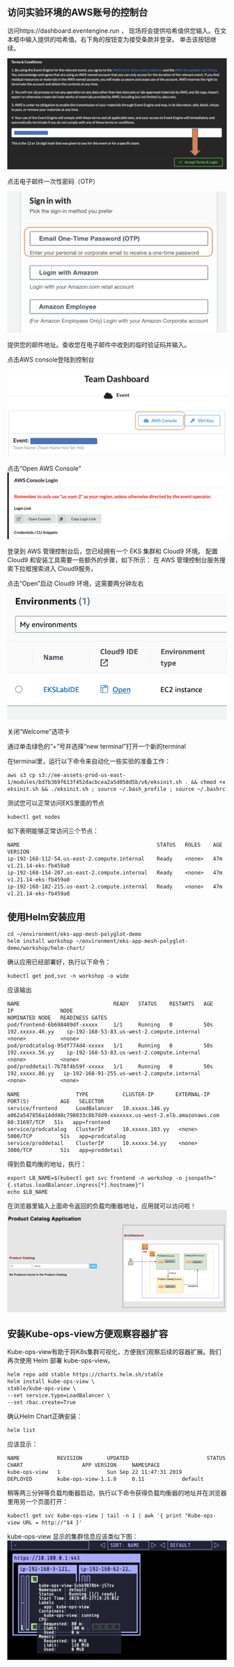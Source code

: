 
## 访问实验环境的AWS账号的控制台
访问https://dashboard.eventengine.run ， 现场将会提供哈希值供您输入。在文本框中输入提供的哈希值。右下角的按钮变为接受条款并登录。 单击该按钮继续。

![](./screenshots/1.png)

点击电子邮件一次性密码（OTP）

![](./screenshots/2.png)

提供您的邮件地址。查收您在电子邮件中收到的临时验证码并输入。

点击AWS console登陆到控制台

![](./screenshots/3.png)

点击“Open AWS Console”
![](./screenshots/4.png)

登录到 AWS 管理控制台后，您已经拥有一个 EKS 集群和 Cloud9 环境。 配置 Cloud9 和安装工具需要一些额外的步骤，如下所示：
在 AWS 管理控制台服务搜索下拉框搜索进入 Cloud9服务， 

点击“Open”启动 Cloud9 环境，这需要两分钟左右

![](./screenshots/5.png)

关闭“Welcome”选项卡

通过单击绿色的“+”号并选择“new terminal”打开一个新的terminal

在terminal里，运行以下命令来自动化一些实验的准备工作：
```
aws s3 cp s3://ee-assets-prod-us-east-1/modules/bd7b369f613f452dacbcea2a5d058d5b/v6/eksinit.sh . && chmod +x eksinit.sh && ./eksinit.sh ; source ~/.bash_profile ; source ~/.bashrc
```

测试您可以正常访问EKS里面的节点
```
kubectl get nodes
```
如下表明能够正常访问三个节点：
```
NAME                                            STATUS   ROLES    AGE   VERSION
ip-192-168-112-54.us-east-2.compute.internal    Ready    <none>   47m   v1.21.14-eks-fb459a0
ip-192-168-154-207.us-east-2.compute.internal   Ready    <none>   47m   v1.21.14-eks-fb459a0
ip-192-168-182-215.us-east-2.compute.internal   Ready    <none>   47m   v1.21.14-eks-fb459a0
```

## 使用Helm安装应用

```
cd ~/environment/eks-app-mesh-polyglot-demo
helm install workshop ~/environment/eks-app-mesh-polyglot-demo/workshop/helm-chart/
```


确认应用已经部署好，执行以下命令：
```
kubectl get pod,svc -n workshop -o wide
```

应该输出
```
NAME                              READY   STATUS    RESTARTS   AGE   IP               NODE                                           NOMINATED NODE   READINESS GATES
pod/frontend-6b698489df-xxxxx     1/1     Running   0          50s   192.xxxxx.46.yy    ip-192-168-53-83.us-west-2.compute.internal    <none>           <none>
pod/prodcatalog-95df774d4-xxxxx   1/1     Running   0          50s   192.xxxxx.56.yy    ip-192-168-53-83.us-west-2.compute.internal    <none>           <none>
pod/proddetail-7b78f4b59f-xxxxx   1/1     Running   0          50s   192.xxxxx.86.yy   ip-192-168-91-255.us-west-2.compute.internal   <none>           <none>

NAME                  TYPE           CLUSTER-IP       EXTERNAL-IP                                                              PORT(S)          AGE   SELECTOR
service/frontend      LoadBalancer   10.xxxxx.146.yy    a062a547856a14dd48c798033c8b7dd9-xxxxxxx.us-west-2.elb.amazonaws.com   80:31697/TCP   51s   app=frontend
service/prodcatalog   ClusterIP      10.xxxxx.103.yy   <none>                                                                   5000/TCP         51s   app=prodcatalog
service/proddetail    ClusterIP      10.xxxxx.54.yy    <none>                                                                   3000/TCP         51s   app=proddetail
```

得到负载均衡的地址，执行：
```
export LB_NAME=$(kubectl get svc frontend -n workshop -o jsonpath="{.status.loadBalancer.ingress[*].hostname}") 
echo $LB_NAME
```

在浏览器里输入上面命令返回的负载均衡器地址，应用就可以访问啦！
![](./screenshots/app.png)  

## 安装Kube-ops-view方便观察容器扩容
Kube-ops-view有助于将K8s集群可视化，方便我们观察后续的容器扩展。我们再次使用 Helm 部署 kube-ops-view。

```
helm repo add stable https://charts.helm.sh/stable
helm install kube-ops-view \
stable/kube-ops-view \
--set service.type=LoadBalancer \
--set rbac.create=True
```

确认Helm Chart正确安装：
```
helm list
```

应该显示：
```
NAME            REVISION        UPDATED                         STATUS          CHART                   APP VERSION     NAMESPACE
kube-ops-view   1               Sun Sep 22 11:47:31 2019        DEPLOYED        kube-ops-view-1.1.0     0.11            default  
```

稍等两三分钟等负载均衡器启动，执行以下命令获得负载均衡器的地址并在浏览器里用另一个页面打开：
```
kubectl get svc kube-ops-view | tail -n 1 | awk '{ print "Kube-ops-view URL = http://"$4 }'
```
kube-ops-view 显示的集群信息应该类似下图：
![](./screenshots/kube-ops-view.png)


